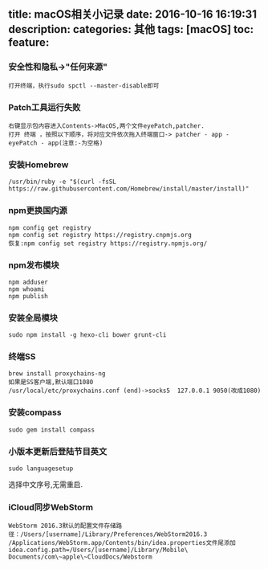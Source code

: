 title: macOS相关小记录
date: 2016-10-16 16:19:31
description: 
categories: 其他
tags: [macOS]
toc: 
feature: 
---
### 安全性和隐私->"任何来源"
```
打开终端，执行sudo spctl --master-disable即可
```
### Patch工具运行失败
```
右键显示包内容进入Contents->MacOS,两个文件eyePatch,patcher.
打开 终端 ，按照以下顺序，将对应文件依次拖入终端窗口-> patcher - app - eyePatch - app(注意:-为空格)
```
### 安装Homebrew
```
/usr/bin/ruby -e "$(curl -fsSL https://raw.githubusercontent.com/Homebrew/install/master/install)"
```
### npm更换国内源
```
npm config get registry
npm config set registry https://registry.cnpmjs.org
恢复:npm config set registry https://registry.npmjs.org/
```
### npm发布模块
```
npm adduser
npm whoami
npm publish
```
### 安装全局模块
```
sudo npm install -g hexo-cli bower grunt-cli
```
### 终端SS
```
brew install proxychains-ng
如果是SS客户端,默认端口1080
/usr/local/etc/proxychains.conf (end)->socks5  127.0.0.1 9050(改成1080)
```
### 安装compass
```
sudo gem install compass
```
### 小版本更新后登陆节目英文
```
sudo languagesetup
```
选择中文序号,无需重启.
### iCloud同步WebStorm
```
WebStorm 2016.3默认的配置文件存储路径：/Users/[username]/Library/Preferences/WebStorm2016.3
/Applications/WebStorm.app/Contents/bin/idea.properties文件尾添加
idea.config.path=/Users/[username]/Library/Mobile\ Documents/com\~apple\~CloudDocs/Webstorm
```